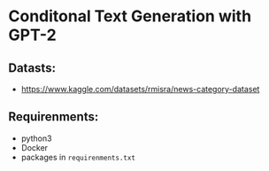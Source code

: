 # Conditonal Text Generation with GPT-2

## Datasts:

* https://www.kaggle.com/datasets/rmisra/news-category-dataset

## Requirenments:

* python3
* Docker
* packages in `requirenments.txt`
